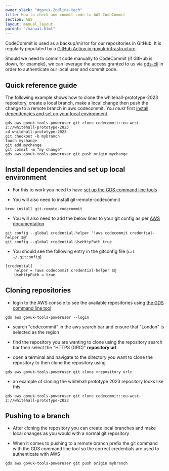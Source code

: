 ```yaml
---
owner_slack: "#govuk-2ndline-tech"
title: How to check and commit code to AWS CodeCommit
section: AWS
layout: manual_layout
parent: "/manual.html"
---
```


CodeCommit is used as a backup/mirror for our repositories in GitHub. It is regularly populated by a [GitHub Action in govuk-infrastructure](https://github.com/alphagov/govuk-infrastructure/blob/main/.github/workflows/mirror-repos.yml).

Should we need to commit code manually to CodeCommit (if GitHub is down, for example), we can leverage the access granted to us via [gds-cli](https://github.com/alphagov/gds-cli) in order to authenticate our local user and commit code.

## Quick reference guide

The following example shows how to clone the whitehall-prototype-2023 repository, create a local branch, make a local change then push the change to a remote branch in aws codecommit. *You must* first [install dependencies and set up your local environment](#install-dependencies-and-set-up-local-environment).

```
gds aws govuk-tools-poweruser git clone codecommit::eu-west-2://whitehall-prototype-2023
cd whitehall-prototype-2023
git checkout -b mybranch
touch mychange
git add mychange
git commit -m "my change"
gds aws govuk-tools-poweruser git push origin mychange
```

## Install dependencies and set up local environment

- For this to work you need to have [set up the GDS command line tools](/manual/get-started.html#3-install-gds-command-line-tools)

- You will also need to install git-remote-codecommit

```
brew install git-remote-codecommit
```

- You will also need to add the below lines to your git config as per [AWS documentation](https://docs.aws.amazon.com/codecommit/latest/userguide/setting-up-https-unixes.html#setting-up-https-unixes-credential-helper)

```
git config --global credential.helper '!aws codecommit credential-helper $@'
git config --global credential.UseHttpPath true
```

- You should see the following entry in the gitconfig file (`cat ~/.gitconfig`)

```
[credential]
    helper = !aws codecommit credential-helper $@
    UseHttpPath = true
```

## Cloning repositories

- login to the AWS console to see the available repositories using [the GDS command line tool](/manual/get-started.html#3-install-gds-command-line-tools)

```
gds aws govuk-tools-poweruser --login
```

- search "codecommit" in the aws search bar and ensure that "London" is selected as the region

- find the repository you are wanting to clone using the repository search bar then select the "HTTPS (GRC)" __repository url__

- open a terminal and navigate to the directory you want to clone the repository to then clone the repository using

```
gds aws govuk-tools-poweruser git clone <repository url>
```

- an example of cloning the whitehall prototype 2023 repository looks like this

```
gds aws govuk-tools-poweruser git clone codecommit::eu-west-2://whitehall-prototype-2023
```

## Pushing to a branch

- After cloning the repository you can create local branches and make local changes as you would with a normal git repository

- When it comes to pushing to a remote branch prefix the git command with the GDS command line tool so the correct credentials are used to authenticate with AWS

```
gds aws govuk-tools-poweruser git push origin mybranch
```
